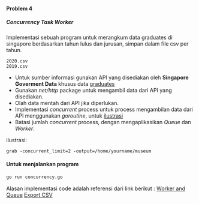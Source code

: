 #### Problem 4
##### Concurrency Task Worker

Implementasi sebuah program untuk merangkum data graduates di singapore berdasarkan tahun lulus dan jurusan, simpan dalam file csv per tahun.

```
2020.csv
2019.csv
``` 

* Untuk sumber informasi gunakan API yang disediakan oleh **Singapore Goverment Data** khusus data [graduates](https://data.gov.sg/dataset/graduates-from-university-first-degree-courses-by-type-of-course?view_id=fa0e401c-6251-4a15-aebc-a5f3d2c85752&resource_id=eb8b932c-503c-41e7-b513-114cffbe2338)
* Gunakan *net/http* package untuk mengambil data dari API yang disediakan.
* Olah data mentah dari API jika diperlukan.
* Implementasi *concurrent* process untuk process mengambilan data dari API menggunakan *goroutine*, untuk [ilustrasi](https://talks.golang.org/2012/concurrency.slide)
* Batasi jumlah *concurrent* process, dengan mengaplikasikan *Queue* dan *Worker*.

ilustrasi:
```
grab -concurrent_limit=2 -output=/home/yourname/museum 
```

#### Untuk menjalankan program

```bash
go run concurrency.go
```

Alasan implementasi code adalah referensi dari link berikut :
[Worker and Queue](http://www.inanzzz.com/index.php/post/3hut/a-simple-worker-and-work-queue-example-with-golang)
[Export CSV](https://webdamn.com/write-data-to-csv-file-using-golang/)
